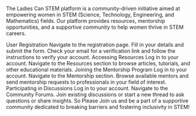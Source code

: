 The Ladies Can STEM platform is a community-driven initiative aimed at empowering women in STEM (Science, Technology, Engineering, and Mathematics) fields. Our platform provides resources, mentorship opportunities, and a supportive community to help women thrive in STEM careers.

User Registration
Navigate to the registration page.
Fill in your details and submit the form.
Check your email for a verification link and follow the instructions to verify your account.
Accessing Resources
Log in to your account.
Navigate to the Resources section to browse articles, tutorials, and other educational materials.
Joining the Mentorship Program
Log in to your account.
Navigate to the Mentorship section.
Browse available mentors and send mentorship requests to professionals in your field of interest.
Participating in Discussions
Log in to your account.
Navigate to the Community Forums.
Join existing discussions or start a new thread to ask questions or share insights.
So Please Join us and be a part of a supportive community dedicated to breaking barriers and fostering inclusivity in STEM!
